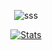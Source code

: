 <div align="center">
  
  ![sss](https://github.com/n01r1r/n01r1r/assets/35805725/fd2f98c9-7c5a-4a81-9f8e-119b7e3e329a)

  [![Stats](https://github-readme-stats.vercel.app/api?username=n01r1r&show_icons=true&theme=cobalt)](https://github.com/anuraghazra/github-readme-stats)


</div>


<!--
**n01r1r/n01r1r** is a ✨ _special_ ✨ repository because its `README.md` (this file) appears on your GitHub profile.

Here are some ideas to get you started:

- 🔭 I’m currently working on ...
- 🌱 I’m currently learning ...
- 👯 I’m looking to collaborate on ...
- 🤔 I’m looking for help with ...
- 💬 Ask me about ...
- 📫 How to reach me: ...
- 😄 Pronouns: ...
- ⚡ Fun fact: ...
-->
